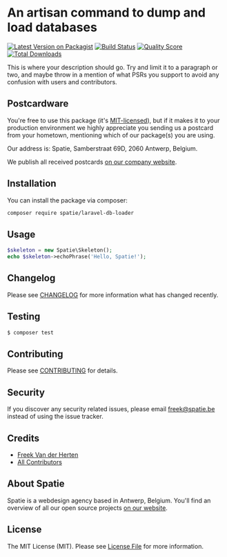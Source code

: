 # An artisan command to dump and load databases

[![Latest Version on Packagist](https://img.shields.io/packagist/v/spatie/laravel-db-loader.svg?style=flat-square)](https://packagist.org/packages/spatie/laravel-db-loader)
[![Build Status](https://img.shields.io/travis/spatie/laravel-db-loader/master.svg?style=flat-square)](https://travis-ci.org/spatie/laravel-db-loader)
[![Quality Score](https://img.shields.io/scrutinizer/g/spatie/laravel-db-loader.svg?style=flat-square)](https://scrutinizer-ci.com/g/spatie/laravel-db-loader)
[![Total Downloads](https://img.shields.io/packagist/dt/spatie/laravel-db-loader.svg?style=flat-square)](https://packagist.org/packages/spatie/laravel-db-loader)

This is where your description should go. Try and limit it to a paragraph or two, and maybe throw in a mention of what PSRs you support to avoid any confusion with users and contributors.

## Postcardware

You're free to use this package (it's [MIT-licensed](LICENSE.md)), but if it makes it to your production environment we highly appreciate you sending us a postcard from your hometown, mentioning which of our package(s) you are using.

Our address is: Spatie, Samberstraat 69D, 2060 Antwerp, Belgium.

We publish all received postcards [on our company website](https://spatie.be/en/opensource/postcards).

## Installation

You can install the package via composer:

``` bash
composer require spatie/laravel-db-loader
```

## Usage

``` php
$skeleton = new Spatie\Skeleton();
echo $skeleton->echoPhrase('Hello, Spatie!');
```

## Changelog

Please see [CHANGELOG](CHANGELOG.md) for more information what has changed recently.

## Testing

``` bash
$ composer test
```

## Contributing

Please see [CONTRIBUTING](CONTRIBUTING.md) for details.

## Security

If you discover any security related issues, please email freek@spatie.be instead of using the issue tracker.

## Credits

- [Freek Van der Herten](https://github.com/freekmurze)
- [All Contributors](../../contributors)

## About Spatie

Spatie is a webdesign agency based in Antwerp, Belgium. You'll find an overview of all our open source projects [on our website](https://spatie.be/opensource).

## License

The MIT License (MIT). Please see [License File](LICENSE.md) for more information.
